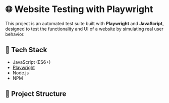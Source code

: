 # 🌐 Website Testing with Playwright

This project is an automated test suite built with **Playwright** and **JavaScript**, designed to test the functionality and UI of a website by simulating real user behavior.

## 🧰 Tech Stack

- JavaScript (ES6+)
- [Playwright](https://playwright.dev/)
- Node.js
- NPM

## 📁 Project Structure


